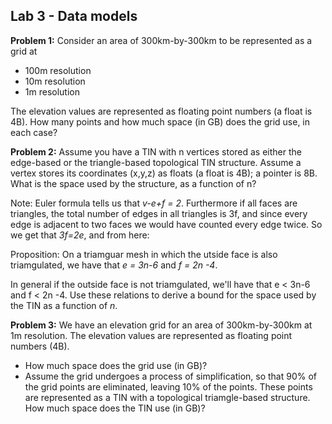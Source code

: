 
## Lab 3 - Data models 


__Problem 1:__ Consider an area of 300km-by-300km to be represented as a grid at 
  *   100m resolution
  *   10m resolution
  *   1m resolution

The elevation values are represented as floating point numbers (a float is 4B). 
How many points and how much space (in GB) does the grid use, in each case? 


__Problem 2:__ Assume you have a TIN with n vertices stored as either the edge-based  or the triangle-based topological TIN structure.  Assume a vertex stores its coordinates (x,y,z) as floats (a float is 4B);  a  pointer is 8B.  What is the space  used by the structure, as a function of  n? 


Note: Euler formula tells us that _v-e+f = 2_. Furthermore if all faces are triangles, the total number of edges in all triangles is 3f, and since every edge is adjacent to two  faces we would have counted every edge twice. So we get that _3f=2e_, and from here: 

Proposition: On a triamguar mesh in which the utside face is also triamgulated, we have that _e = 3n-6_ and _f = 2n -4_. 

In general if the outside face is not triamgulated,  we'll have that e < 3n-6 and f < 2n -4.  Use these relations to derive a bound  for the space used by the TIN as a function of _n_. 


__Problem 3:__ We have an elevation grid for an area of  300km-by-300km at 1m resolution. The elevation values are represented as floating point numbers (4B). 

 * How much space does the grid use (in GB)?
 * Assume the grid undergoes a process of simplification, so that 90% of the grid points are eliminated, leaving 10% of the points.  These points are represented as a TIN with a topological triamgle-based structure.  How much space does the TIN use (in GB)? 

